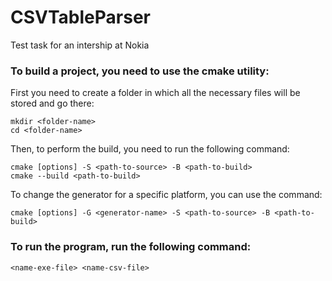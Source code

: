 # CSVTableParser
Test task for an intership at Nokia

### To build a project, you need to use the cmake utility:
First you need to create a folder in which all the necessary files will be stored and go there:<br/>

    mkdir <folder-name>
    cd <folder-name>

Then, to perform the build, you need to run the following command:<br/>
    
    cmake [options] -S <path-to-source> -B <path-to-build>
    cmake --build <path-to-build>
    
To change the generator for a specific platform, you can use the command:<br/>
    
    cmake [options] -G <generator-name> -S <path-to-source> -B <path-to-build>

### To run the program, run the following command:

    <name-exe-file> <name-csv-file>
